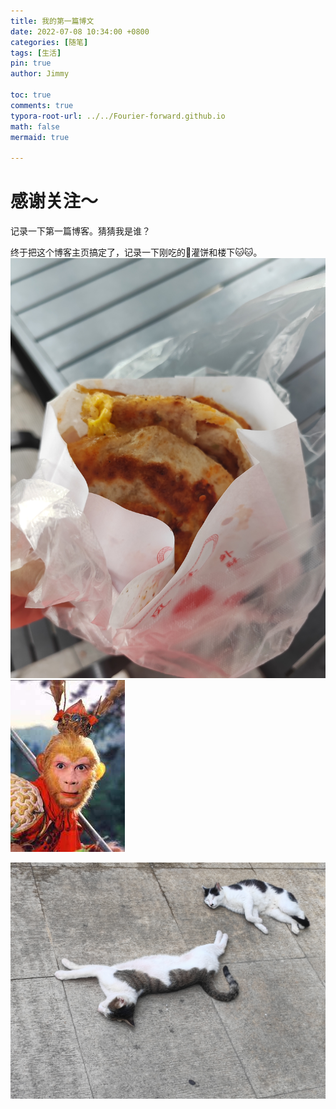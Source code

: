 ```yaml
---
title: 我的第一篇博文
date: 2022-07-08 10:34:00 +0800
categories: [随笔]
tags: [生活]
pin: true
author: Jimmy

toc: true
comments: true
typora-root-url: ../../Fourier-forward.github.io
math: false
mermaid: true

---
```


# 感谢关注～ 
记录一下第一篇博客。猜猜我是谁？

终于把这个博客主页搞定了，记录一下刚吃的🥚灌饼和楼下🐱🐱。
![image-bing](/assets/blog_res/2021-03-30-hello-world.assets/bing.jpg) ![image-wukong](/assets/blog_res/2021-03-30-hello-world.assets/wukong.jpg)

![image-cat](/assets/blog_res/2021-03-30-hello-world.assets/cat.jpg)